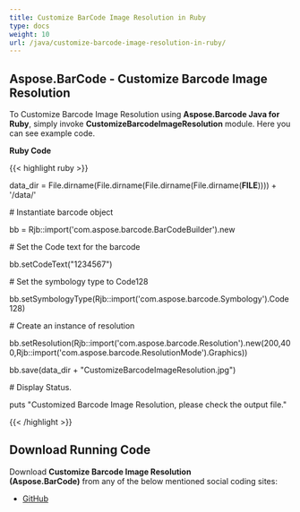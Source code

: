 ```yaml
---
title: Customize BarCode Image Resolution in Ruby
type: docs
weight: 10
url: /java/customize-barcode-image-resolution-in-ruby/
---
```


## **Aspose.BarCode - Customize Barcode Image Resolution**
To Customize Barcode Image Resolution using **Aspose.Barcode Java for Ruby**, simply invoke **CustomizeBarcodeImageResolution** module. Here you can see example code.

**Ruby Code**

{{< highlight ruby >}}

 data_dir = File.dirname(File.dirname(File.dirname(File.dirname(__FILE__)))) + '/data/'



\# Instantiate barcode object

bb = Rjb::import('com.aspose.barcode.BarCodeBuilder').new

\# Set the Code text for the barcode

bb.setCodeText("1234567")

\# Set the symbology type to Code128

bb.setSymbologyType(Rjb::import('com.aspose.barcode.Symbology').Code128)

\# Create an instance of resolution

bb.setResolution(Rjb::import('com.aspose.barcode.Resolution').new(200,400,Rjb::import('com.aspose.barcode.ResolutionMode').Graphics))

bb.save(data_dir + "CustomizeBarcodeImageResolution.jpg")

\# Display Status.

puts "Customized Barcode Image Resolution, please check the output file."

{{< /highlight >}}
## **Download Running Code**
Download **Customize Barcode Image Resolution (Aspose.BarCode)** from any of the below mentioned social coding sites:

- [GitHub](https://github.com/aspose-barcode/Aspose.BarCode-for-Java/blob/master/Plugins/Aspose_Barcode_Java_for_Ruby/lib/asposebarcodejava/BarcodeImage/customizebarcodeimageresolution.rb)
